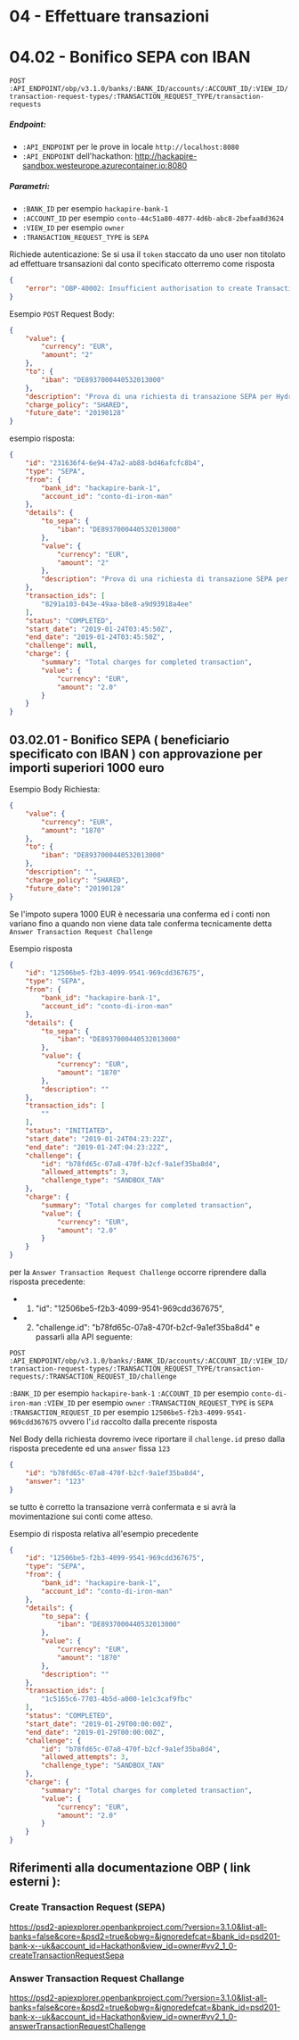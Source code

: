 # 04 - Effettuare transazioni  
# 04.02 - Bonifico SEPA con IBAN 

<!--
per il funzionamento del SEPA occorre che sia stato inserita la COUNTERPARTY
tabella: PUBLIC.MAPPEDCOUNTERPARTY
vedi anche tabelle: PUBLIC.MAPPEDCOUNTERPARTYMETADATA

http://hackapire-sandbox.westeurope.azurecontainer.io:8080/obp/v3.1.0/banks/:BANK_ID/accounts/:ACCOUNT_ID/:VIEW_ID/counterparties

- :BANK_ID
- :ACCOUNT_ID
- :VIEW_ID
{
    "name": "CounterpartyName",
    "description": "Zadkielini S.p.A.",
    "other_account_routing_scheme": "accountNumber",
    "other_account_routing_address": "conto-44c51a80-4877-4d6b-abc8-2befaa8d3624",
    "other_account_secondary_routing_scheme": "IBAN",
    "other_account_secondary_routing_address": "DE8937000440532013000",
    "other_bank_routing_scheme": "bankCode",
    "other_bank_routing_address": "hackaton-bank-1",
    "other_branch_routing_scheme": "branchNumber",
    "other_branch_routing_address": "10010",
    "is_beneficiary": true,
    "bespoke": [
        {
            "key": "englishName",
            "value": "english Name"
        }
    ]
}

se manca la couterparti si otterrà l'errore
{
    "error": "OBP-50000: Unknown Error.  <- OBP-30004: Counterparty not found. The BANK_ID / ACCOUNT_ID specified does not exist on this server. Current Value: BANK_ID(counterparty.otherBankRoutingAddress=hackaton-bank-1) and ACCOUNT_ID(counterparty.otherAccountRoutingAddress=conto-44c51a80-4877-4d6b-abc8-2befaa8d3624), please use correct OBP BankAccount to create the Counterparty.!!!!! "
}
-->

`POST` 
`:API_ENDPOINT/obp/v3.1.0/banks/:BANK_ID/accounts/:ACCOUNT_ID/:VIEW_ID/transaction-request-types/:TRANSACTION_REQUEST_TYPE/transaction-requests`

##### Endpoint:
- `:API_ENDPOINT` per le prove in locale `http://localhost:8080`
- `:API_ENDPOINT` dell'hackathon: http://hackapire-sandbox.westeurope.azurecontainer.io:8080
##### Parametri:
- `:BANK_ID` per esempio `hackapire-bank-1`
- `:ACCOUNT_ID` per esempio `conto-44c51a80-4877-4d6b-abc8-2befaa8d3624`
- `:VIEW_ID` per esempio `owner`
- `:TRANSACTION_REQUEST_TYPE` is `SEPA`

Richiede autenticazione:
Se si usa il `token` staccato da uno user non titolato ad effettuare trsansazioni dal conto specificato otterremo come risposta 
``` json 
{
    "error": "OBP-40002: Insufficient authorisation to create TransactionRequest. The Transaction Request could not be created because you don't have access to the owner view of the from account or you don't have access to canCreateAnyTransactionRequest."
}
```

Esempio `POST`
Request Body: 
``` json 
{
    "value": {
        "currency": "EUR",
        "amount": "2"
    },
    "to": {
        "iban": "DE8937000440532013000"
    },
    "description": "Prova di una richiesta di transazione SEPA per Hydro Man",
    "charge_policy": "SHARED",
    "future_date": "20190128"
}
```

esempio risposta: 
``` json 
{
    "id": "231636f4-6e94-47a2-ab88-bd46afcfc8b4",
    "type": "SEPA",
    "from": {
        "bank_id": "hackapire-bank-1",
        "account_id": "conto-di-iron-man"
    },
    "details": {
        "to_sepa": {
            "iban": "DE8937000440532013000"
        },
        "value": {
            "currency": "EUR",
            "amount": "2"
        },
        "description": "Prova di una richiesta di transazione SEPA per Hydro Man"
    },
    "transaction_ids": [
        "8291a103-043e-49aa-b8e8-a9d93918a4ee"
    ],
    "status": "COMPLETED",
    "start_date": "2019-01-24T03:45:50Z",
    "end_date": "2019-01-24T03:45:50Z",
    "challenge": null,
    "charge": {
        "summary": "Total charges for completed transaction",
        "value": {
            "currency": "EUR",
            "amount": "2.0"
        }
    }
}
```


## 03.02.01 - Bonifico SEPA ( beneficiario specificato con IBAN ) con approvazione per  importi superiori 1000 euro 
Esempio Body Richiesta: 
``` json 
{
    "value": {
        "currency": "EUR",
        "amount": "1870"
    },
    "to": {
        "iban": "DE8937000440532013000"
    },
    "description": "",
    "charge_policy": "SHARED",
    "future_date": "20190128"
}
```
Se l'impoto supera 1000 EUR è necessaria una conferma ed i conti non variano fino a quando non viene data tale conferma tecnicamente detta `Answer Transaction Request Challenge`

Esempio risposta
``` json
{
    "id": "12506be5-f2b3-4099-9541-969cdd367675",
    "type": "SEPA",
    "from": {
        "bank_id": "hackapire-bank-1",
        "account_id": "conto-di-iron-man"
    },
    "details": {
        "to_sepa": {
            "iban": "DE8937000440532013000"
        },
        "value": {
            "currency": "EUR",
            "amount": "1870"
        },
        "description": ""
    },
    "transaction_ids": [
        ""
    ],
    "status": "INITIATED",
    "start_date": "2019-01-24T04:23:22Z",
    "end_date": "2019-01-24T:04:23:22Z",
    "challenge": {
        "id": "b78fd65c-07a8-470f-b2cf-9a1ef35ba8d4",
        "allowed_attempts": 3,
        "challenge_type": "SANDBOX_TAN"
    },
    "charge": {
        "summary": "Total charges for completed transaction",
        "value": {
            "currency": "EUR",
            "amount": "2.0"
        }
    }
} 
```

per la `Answer Transaction Request Challenge`  occorre riprendere dalla risposta precedente: 
- 1) "id": "12506be5-f2b3-4099-9541-969cdd367675", 
- 2)  "challenge.id": "b78fd65c-07a8-470f-b2cf-9a1ef35ba8d4"
e passarli alla API seguente: 

`POST` `:API_ENDPOINT/obp/v3.1.0/banks/:BANK_ID/accounts/:ACCOUNT_ID/:VIEW_ID/transaction-request-types/:TRANSACTION_REQUEST_TYPE/transaction-requests/:TRANSACTION_REQUEST_ID/challenge`

`:BANK_ID` per esempio `hackapire-bank-1`
`:ACCOUNT_ID` per esempio `conto-di-iron-man`
`:VIEW_ID` per esempio `owner`
`:TRANSACTION_REQUEST_TYPE` is `SEPA`
`:TRANSACTION_REQUEST_ID` per esempio `12506be5-f2b3-4099-9541-969cdd367675` ovvero l'`id` raccolto dalla precente risposta 

Nel Body della richiesta dovremo ivece riportare il `challenge.id` preso dalla risposta precedente ed una `answer` fissa `123` 
``` json 
{
    "id": "b78fd65c-07a8-470f-b2cf-9a1ef35ba8d4",
    "answer": "123"
}
```
se tutto è corretto la transazione verrà confermata e si avrà la movimentazione sui conti come atteso.

Esempio di risposta relativa all'esempio precedente 
``` json
{
    "id": "12506be5-f2b3-4099-9541-969cdd367675",
    "type": "SEPA",
    "from": {
        "bank_id": "hackapire-bank-1",
        "account_id": "conto-di-iron-man"
    },
    "details": {
        "to_sepa": {
            "iban": "DE8937000440532013000"
        },
        "value": {
            "currency": "EUR",
            "amount": "1870"
        },
        "description": ""
    },
    "transaction_ids": [
        "1c5165c6-7703-4b5d-a000-1e1c3caf9fbc"
    ],
    "status": "COMPLETED",
    "start_date": "2019-01-29T00:00:00Z",
    "end_date": "2019-01-29T00:00:00Z",
    "challenge": {
        "id": "b78fd65c-07a8-470f-b2cf-9a1ef35ba8d4",
        "allowed_attempts": 3,
        "challenge_type": "SANDBOX_TAN"
    },
    "charge": {
        "summary": "Total charges for completed transaction",
        "value": {
            "currency": "EUR",
            "amount": "2.0"
        }
    }
}
```



## Riferimenti alla documentazione OBP ( link esterni ): 
### Create Transaction Request (SEPA)
https://psd2-apiexplorer.openbankproject.com/?version=3.1.0&list-all-banks=false&core=&psd2=true&obwg=&ignoredefcat=&bank_id=psd201-bank-x--uk&account_id=Hackathon&view_id=owner#vv2_1_0-createTransactionRequestSepa

### Answer Transaction Request Challange
https://psd2-apiexplorer.openbankproject.com/?version=3.1.0&list-all-banks=false&core=&psd2=true&obwg=&ignoredefcat=&bank_id=psd201-bank-x--uk&account_id=Hackathon&view_id=owner#vv2_1_0-answerTransactionRequestChallenge